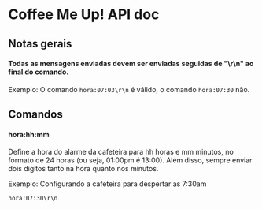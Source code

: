 # Coffee Me Up! API doc

## Notas gerais

#### Todas as mensagens enviadas devem ser enviadas seguidas de "\r\n" ao final do comando.

  Exemplo: O comando ```hora:07:03\r\n``` é válido, o comando ```hora:07:30``` não.

## Comandos

#### hora:hh:mm

  Define a hora do alarme da cafeteira para hh horas e mm minutos, no formato de 24 horas
  (ou seja, 01:00pm é 13:00). Além disso, sempre enviar dois digitos tanto na hora quanto
  nos minutos.

  Exemplo: Configurando a cafeteira para despertar as 7:30am
  ```
  hora:07:30\r\n
  ```
